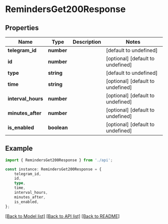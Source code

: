 # RemindersGet200Response


## Properties

Name | Type | Description | Notes
------------ | ------------- | ------------- | -------------
**telegram_id** | **number** |  | [default to undefined]
**id** | **number** |  | [optional] [default to undefined]
**type** | **string** |  | [default to undefined]
**time** | **string** |  | [optional] [default to undefined]
**interval_hours** | **number** |  | [optional] [default to undefined]
**minutes_after** | **number** |  | [optional] [default to undefined]
**is_enabled** | **boolean** |  | [optional] [default to undefined]

## Example

```typescript
import { RemindersGet200Response } from './api';

const instance: RemindersGet200Response = {
    telegram_id,
    id,
    type,
    time,
    interval_hours,
    minutes_after,
    is_enabled,
};
```

[[Back to Model list]](../README.md#documentation-for-models) [[Back to API list]](../README.md#documentation-for-api-endpoints) [[Back to README]](../README.md)
